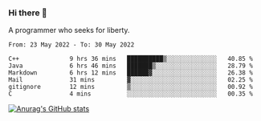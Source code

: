 ### Hi there 👋

<!--
**shejialuo/shejialuo** is a ✨ _special_ ✨ repository because its `README.md` (this file) appears on your GitHub profile.

Here are some ideas to get you started:

- 🔭 I’m currently working on ...
- 🌱 I’m currently learning ...
- 👯 I’m looking to collaborate on ...
- 🤔 I’m looking for help with ...
- 💬 Ask me about ...
- 📫 How to reach me: ...
- 😄 Pronouns: ...
- ⚡ Fun fact: ...
-->

A programmer who seeks for liberty.

<!--START_SECTION:waka-->

```text
From: 23 May 2022 - To: 30 May 2022

C++              9 hrs 36 mins   ██████████▒░░░░░░░░░░░░░░   40.85 %
Java             6 hrs 46 mins   ███████▒░░░░░░░░░░░░░░░░░   28.79 %
Markdown         6 hrs 12 mins   ██████▓░░░░░░░░░░░░░░░░░░   26.38 %
Mail             31 mins         ▓░░░░░░░░░░░░░░░░░░░░░░░░   02.25 %
gitignore        12 mins         ▒░░░░░░░░░░░░░░░░░░░░░░░░   00.92 %
C                4 mins          ░░░░░░░░░░░░░░░░░░░░░░░░░   00.35 %
```

<!--END_SECTION:waka-->

[![Anurag's GitHub stats](https://github-readme-stats.vercel.app/api?username=shejialuo&show_icons=true&theme=dracula)](https://github.com/anuraghazra/github-readme-stats)
